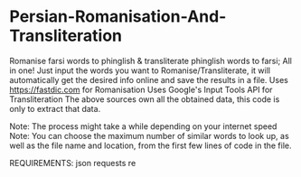 # Persian-Romanisation-And-Transliteration
Romanise farsi words to phinglish & transliterate phinglish words to farsi; All in one!
Just input the words you want to Romanise/Transliterate, it will automatically get the desired info online and save the results in a file.
Uses https://fastdic.com for Romanisation
Uses Google's Input Tools API for Transliteration
The above sources own all the obtained data, this code is only to extract that data.


Note: The process might take a while depending on your internet speed
Note: You can choose the maximum number of similar words to look up, as well as the file name and location, from the first few lines of code in the file.

REQUIREMENTS:
json
requests
re
